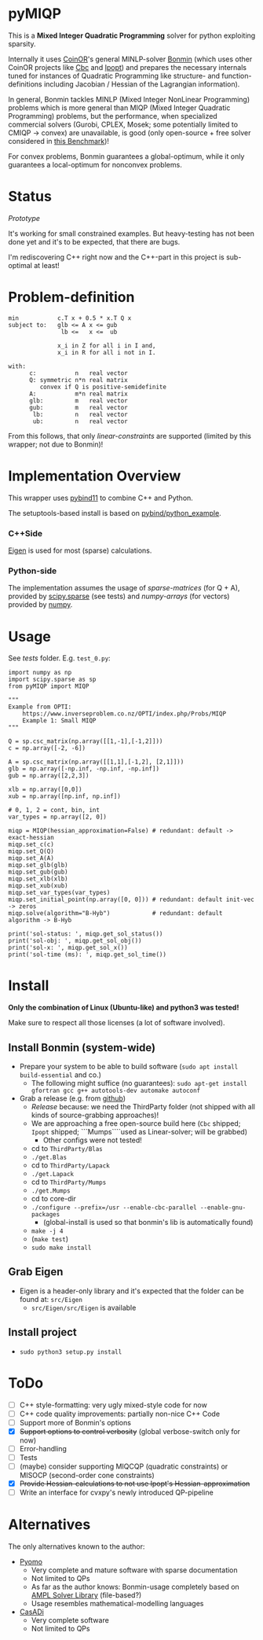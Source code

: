# pyMIQP
This is a **Mixed Integer Quadratic Programming** solver for python exploiting sparsity.

Internally it uses [CoinOR](https://www.coin-or.org/)'s general MINLP-solver [Bonmin](https://www.coin-or.org/Bonmin/) (which uses other CoinOR projects like [Cbc](https://projects.coin-or.org/Cbc) and [Ipopt](https://projects.coin-or.org/Ipopt))
and prepares the necessary internals tuned for instances of Quadratic Programming like structure- and function-definitions including Jacobian / Hessian of the Lagrangian information).

In general, Bonmin tackles MINLP (Mixed Integer NonLinear Programming) problems
which is more general than MIQP (Mixed Integer Quadratic Programming) problems,
but the performance, when specialized commercial solvers (Gurobi, CPLEX, Mosek;
some potentially limited to CMIQP -> convex) are unavailable, is good (only
open-source + free solver considered in [this Benchmark](http://plato.asu.edu/ftp/convex.html))!  

For convex problems, Bonmin guarantees a global-optimum, while it only guarantees
a local-optimum for nonconvex problems.

# Status
*Prototype*

It's working for small constrained examples.
But heavy-testing has not been done yet and it's to be expected, that there are bugs.

I'm rediscovering C++ right now and the C++-part in this project is sub-optimal at least!

# Problem-definition
    min           c.T x + 0.5 * x.T Q x
    subject to:   glb <= A x <= gub
                   lb <=   x <=  ub

                  x_i in Z for all i in I and,
                  x_i in R for all i not in I.

    with:
          c:           n   real vector
          Q: symmetric n*n real matrix
             convex if Q is positive-semidefinite
          A:           m*n real matrix
          glb:         m   real vector
          gub:         m   real vector
           lb:         n   real vector
           ub:         n   real vector

From this follows, that only *linear-constraints* are supported (limited by this wrapper; not due to Bonmin)!

# Implementation Overview
This wrapper uses [pybind11](https://github.com/pybind/pybind11) to combine C++ and Python.

The setuptools-based install is based on [pybind/python_example](https://github.com/pybind/python_example).

### C++Side

[Eigen](http://eigen.tuxfamily.org) is used for most (sparse) calculations.

### Python-side
The implementation assumes the usage of *sparse-matrices* (for Q + A), provided by [scipy.sparse](https://docs.scipy.org/doc/scipy/reference/sparse.html) (see tests) and *numpy-arrays* (for vectors) provided by [numpy](http://www.numpy.org/).

# Usage
See *tests* folder. E.g. ```test_0.py```:

    import numpy as np
    import scipy.sparse as sp
    from pyMIQP import MIQP

    """
    Example from OPTI:
        https://www.inverseproblem.co.nz/OPTI/index.php/Probs/MIQP
        Example 1: Small MIQP
    """

    Q = sp.csc_matrix(np.array([[1,-1],[-1,2]]))
    c = np.array([-2, -6])

    A = sp.csc_matrix(np.array([[1,1],[-1,2], [2,1]]))
    glb = np.array([-np.inf, -np.inf, -np.inf])
    gub = np.array([2,2,3])

    xlb = np.array([0,0])
    xub = np.array([np.inf, np.inf])

    # 0, 1, 2 = cont, bin, int
    var_types = np.array([2, 0])

    miqp = MIQP(hessian_approximation=False) # redundant: default -> exact-hessian
    miqp.set_c(c)
    miqp.set_Q(Q)
    miqp.set_A(A)
    miqp.set_glb(glb)
    miqp.set_gub(gub)
    miqp.set_xlb(xlb)
    miqp.set_xub(xub)
    miqp.set_var_types(var_types)
    miqp.set_initial_point(np.array([0, 0])) # redundant: default init-vec -> zeros
    miqp.solve(algorithm="B-Hyb")            # redundant: default algorithm -> B-Hyb

    print('sol-status: ', miqp.get_sol_status())
    print('sol-obj: ', miqp.get_sol_obj())
    print('sol-x: ', miqp.get_sol_x())
    print('sol-time (ms): ', miqp.get_sol_time())


# Install
**Only the combination of Linux (Ubuntu-like) and python3 was tested!**

Make sure to respect all those licenses (a lot of software involved).

## Install Bonmin (system-wide)
- Prepare your system to be able to build software (```sudo apt install build-essential``` and co.)
  - The following might suffice (no guarantees): ```sudo apt-get install gfortran gcc g++ autotools-dev automake autoconf```
- Grab a release (e.g. from [github](https://github.com/coin-or/Bonmin/releases))
  - *Release* because: we need the ThirdParty folder (not shipped with all kinds of source-grabbing approaches)!
  - We are approaching a free open-source build here (```Cbc``` shipped; ```Ipopt``` shipped; ```Mumps````used as Linear-solver; will be grabbed)
    - Other configs were not tested!
  - cd to ```ThirdParty/Blas```
  - ```./get.Blas```
  - cd to ```ThirdParty/Lapack```
  - ```./get.Lapack```
  - cd to ```ThirdParty/Mumps```
  - ```./get.Mumps```
  - cd to core-dir
  - ```./configure --prefix=/usr --enable-cbc-parallel --enable-gnu-packages```
    - (global-install is used so that bonmin's lib is automatically found)
  - ```make -j 4```
  - (```make test```)
  - ```sudo make install```

## Grab Eigen
- Eigen is a header-only library and it's expected that the folder can be found at: ```src/Eigen```
  - ```src/Eigen/src/Eigen``` is available

## Install project
- ```sudo python3 setup.py install```

# ToDo
- [ ] C++ style-formatting: very ugly mixed-style code for now
- [ ] C++ code quality improvements: partially non-nice C++ Code
- [ ] Support more of Bonmin's options
- [x] ~~Support options to control verbosity~~ (global verbose-switch only for now)
- [ ] Error-handling
- [ ] Tests
- [ ] (maybe) consider supporting MIQCQP (quadratic constraints) or MISOCP (second-order cone constraints)
- [x] ~~Provide Hessian-calculations to not use Ipopt's Hessian-approximation~~  
- [ ] Write an interface for cvxpy's newly introduced QP-pipeline

# Alternatives
The only alternatives known to the author:

- [Pyomo](http://www.pyomo.org/)
  - Very complete and mature software with sparse documentation
  - Not limited to QPs
  - As far as the author knows: Bonmin-usage completely based on [AMPL Solver Library](https://ampl.com/resources/hooking-your-solver-to-ampl/) (file-based?)
  - Usage resembles mathematical-modelling languages
- [CasADi](https://github.com/casadi/casadi/wiki)
  - Very complete software
  - Not limited to QPs
